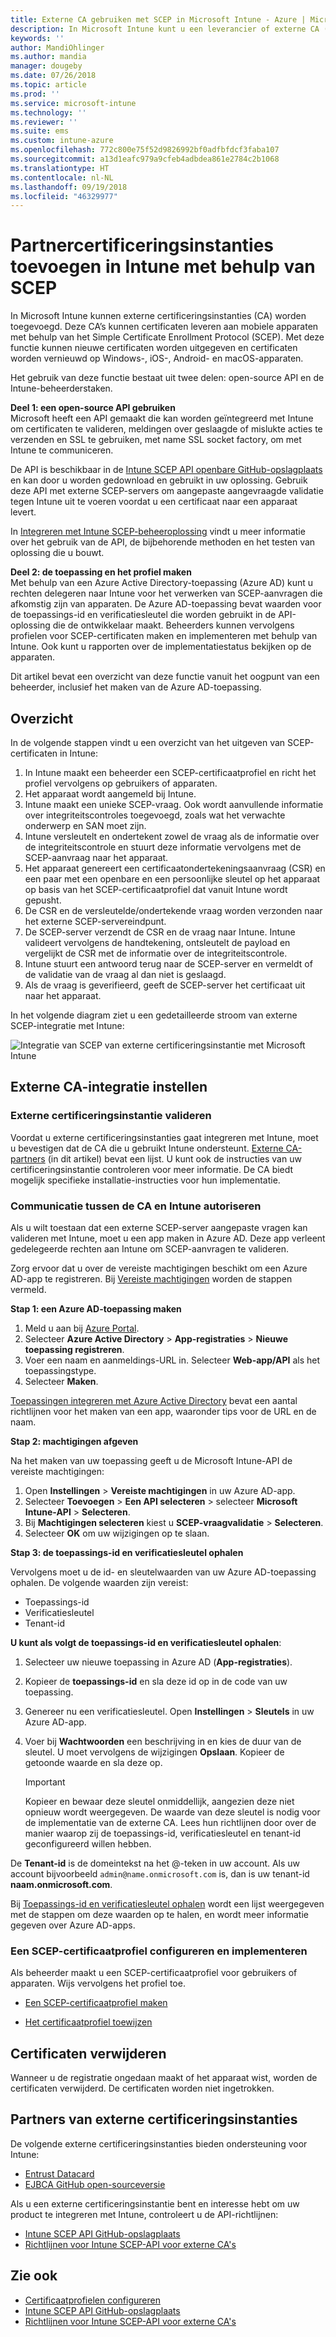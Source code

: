 ```yaml
---
title: Externe CA gebruiken met SCEP in Microsoft Intune - Azure | Microsoft Docs
description: In Microsoft Intune kunt u een leverancier of externe CA (certificeringsinstantie) toevoegen om certificaten uit te geven voor mobiele apparaten met het SCEP-protocol. In dit overzicht geeft een Azure Active Directory-toepassing (Azure AD) Microsoft Intune machtigingen om certificaten te valideren. Gebruik vervolgens de toepassings-id, verificatiesleutel en tenant-id van de AAD-toepassing in de installatie van uw SCEP-server om certificaten uit te geven.
keywords: ''
author: MandiOhlinger
ms.author: mandia
manager: dougeby
ms.date: 07/26/2018
ms.topic: article
ms.prod: ''
ms.service: microsoft-intune
ms.technology: ''
ms.reviewer: ''
ms.suite: ems
ms.custom: intune-azure
ms.openlocfilehash: 772c800e75f52d9826992bf0adfbfdcf3faba107
ms.sourcegitcommit: a13d1eafc979a9cfeb4adbdea861e2784c2b1068
ms.translationtype: HT
ms.contentlocale: nl-NL
ms.lasthandoff: 09/19/2018
ms.locfileid: "46329977"
---
```

# <a name="add-partner-certification-authority-in-intune-using-scep"></a>Partnercertificeringsinstanties toevoegen in Intune met behulp van SCEP

In Microsoft Intune kunnen externe certificeringsinstanties (CA) worden toegevoegd. Deze CA’s kunnen certificaten leveren aan mobiele apparaten met behulp van het Simple Certificate Enrollment Protocol (SCEP). Met deze functie kunnen nieuwe certificaten worden uitgegeven en certificaten worden vernieuwd op Windows-, iOS-, Android- en macOS-apparaten.

Het gebruik van deze functie bestaat uit twee delen: open-source API en de Intune-beheerderstaken.

**Deel 1: een open-source API gebruiken**  
Microsoft heeft een API gemaakt die kan worden geïntegreerd met Intune om certificaten te valideren, meldingen over geslaagde of mislukte acties te verzenden en SSL te gebruiken, met name SSL socket factory, om met Intune te communiceren.

De API is beschikbaar in de [Intune SCEP API openbare GitHub-opslagplaats](http://github.com/Microsoft/Intune-Resource-Access/tree/develop/src/CsrValidation) en kan door u worden gedownload en gebruikt in uw oplossing. Gebruik deze API met externe SCEP-servers om aangepaste aangevraagde validatie tegen Intune uit te voeren voordat u een certificaat naar een apparaat levert.

In [Integreren met Intune SCEP-beheeroplossing](scep-libraries-apis.md) vindt u meer informatie over het gebruik van de API, de bijbehorende methoden en het testen van oplossing die u bouwt.

**Deel 2: de toepassing en het profiel maken**  
Met behulp van een Azure Active Directory-toepassing (Azure AD) kunt u rechten delegeren naar Intune voor het verwerken van SCEP-aanvragen die afkomstig zijn van apparaten. De Azure AD-toepassing bevat waarden voor de toepassings-id en verificatiesleutel die worden gebruikt in de API-oplossing die de ontwikkelaar maakt. Beheerders kunnen vervolgens profielen voor SCEP-certificaten maken en implementeren met behulp van Intune. Ook kunt u rapporten over de implementatiestatus bekijken op de apparaten.

Dit artikel bevat een overzicht van deze functie vanuit het oogpunt van een beheerder, inclusief het maken van de Azure AD-toepassing.

## <a name="overview"></a>Overzicht

In de volgende stappen vindt u een overzicht van het uitgeven van SCEP-certificaten in Intune:

1. In Intune maakt een beheerder een SCEP-certificaatprofiel en richt het profiel vervolgens op gebruikers of apparaten.
2. Het apparaat wordt aangemeld bij Intune.
3. Intune maakt een unieke SCEP-vraag. Ook wordt aanvullende informatie over integriteitscontroles toegevoegd, zoals wat het verwachte onderwerp en SAN moet zijn.
4. Intune versleutelt en ondertekent zowel de vraag als de informatie over de integriteitscontrole en stuurt deze informatie vervolgens met de SCEP-aanvraag naar het apparaat.
5. Het apparaat genereert een certificaatondertekeningsaanvraag (CSR) en een paar met een openbare en een persoonlijke sleutel op het apparaat op basis van het SCEP-certificaatprofiel dat vanuit Intune wordt gepusht.
6. De CSR en de versleutelde/ondertekende vraag worden verzonden naar het externe SCEP-servereindpunt.
7. De SCEP-server verzendt de CSR en de vraag naar Intune. Intune valideert vervolgens de handtekening, ontsleutelt de payload en vergelijkt de CSR met de informatie over de integriteitscontrole.
8. Intune stuurt een antwoord terug naar de SCEP-server en vermeldt of de validatie van de vraag al dan niet is geslaagd.  
9. Als de vraag is geverifieerd, geeft de SCEP-server het certificaat uit naar het apparaat.

In het volgende diagram ziet u een gedetailleerde stroom van externe SCEP-integratie met Intune:

![Integratie van SCEP van externe certificeringsinstantie met Microsoft Intune](./media/scep-certificate-vendor-integration.png)

## <a name="set-up-third-party-ca-integration"></a>Externe CA-integratie instellen

### <a name="validate-third-party-certification-authority"></a>Externe certificeringsinstantie valideren

Voordat u externe certificeringsinstanties gaat integreren met Intune, moet u bevestigen dat de CA die u gebruikt Intune ondersteunt. [Externe CA-partners](#third-party-certification-authority-partners) (in dit artikel) bevat een lijst. U kunt ook de instructies van uw certificeringsinstantie controleren voor meer informatie. De CA biedt mogelijk specifieke installatie-instructies voor hun implementatie.

### <a name="authorize-communication-between-ca-and-intune"></a>Communicatie tussen de CA en Intune autoriseren

Als u wilt toestaan dat een externe SCEP-server aangepaste vragen kan valideren met Intune, moet u een app maken in Azure AD. Deze app verleent gedelegeerde rechten aan Intune om SCEP-aanvragen te valideren.

Zorg ervoor dat u over de vereiste machtigingen beschikt om een Azure AD-app te registreren. Bij [Vereiste machtigingen](https://docs.microsoft.com/azure/azure-resource-manager/resource-group-create-service-principal-portal#required-permissions) worden de stappen vermeld.

**Stap 1: een Azure AD-toepassing maken**

1. Meld u aan bij [Azure Portal](https://portal.azure.com).
2. Selecteer **Azure Active Directory** > **App-registraties** > **Nieuwe toepassing registreren**.
3. Voer een naam en aanmeldings-URL in. Selecteer **Web-app/API** als het toepassingstype.
4. Selecteer **Maken**.

[Toepassingen integreren met Azure Active Directory](https://docs.microsoft.com/azure/active-directory/develop/active-directory-integrating-applications) bevat een aantal richtlijnen voor het maken van een app, waaronder tips voor de URL en de naam.

**Stap 2: machtigingen afgeven**

Na het maken van uw toepassing geeft u de Microsoft Intune-API de vereiste machtigingen:

1. Open **Instellingen** > **Vereiste machtigingen** in uw Azure AD-app.  
2. Selecteer **Toevoegen** > **Een API selecteren** > selecteer **Microsoft Intune-API** > **Selecteren**.
3. Bij **Machtigingen selecteren** kiest u **SCEP-vraagvalidatie** > **Selecteren**.
4. Selecteer **OK** om uw wijzigingen op te slaan.

**Stap 3: de toepassings-id en verificatiesleutel ophalen**

Vervolgens moet u de id- en sleutelwaarden van uw Azure AD-toepassing ophalen. De volgende waarden zijn vereist:

- Toepassings-id
- Verificatiesleutel
- Tenant-id

**U kunt als volgt de toepassings-id en verificatiesleutel ophalen**:

1. Selecteer uw nieuwe toepassing in Azure AD (**App-registraties**).
2. Kopieer de **toepassings-id** en sla deze id op in de code van uw toepassing.
3. Genereer nu een verificatiesleutel. Open **Instellingen** > **Sleutels** in uw Azure AD-app.
4. Voer bij **Wachtwoorden** een beschrijving in en kies de duur van de sleutel. U moet vervolgens de wijzigingen **Opslaan**. Kopieer de getoonde waarde en sla deze op.

    > [!IMPORTANT]
    > Kopieer en bewaar deze sleutel onmiddellijk, aangezien deze niet opnieuw wordt weergegeven. De waarde van deze sleutel is nodig voor de implementatie van de externe CA. Lees hun richtlijnen door over de manier waarop zij de toepassings-id, verificatiesleutel en tenant-id geconfigureerd willen hebben.

De **Tenant-id** is de domeintekst na het @-teken in uw account. Als uw account bijvoorbeeld `admin@name.onmicrosoft.com` is, dan is uw tenant-id **naam.onmicrosoft.com**.

Bij [Toepassings-id en verificatiesleutel ophalen](https://docs.microsoft.com/azure/azure-resource-manager/resource-group-create-service-principal-portal#get-application-id-and-authentication-key) wordt een lijst weergegeven met de stappen om deze waarden op te halen, en wordt meer informatie gegeven over Azure AD-apps.

### <a name="configure-and-deploy-a-scep-certificate-profile"></a>Een SCEP-certificaatprofiel configureren en implementeren
Als beheerder maakt u een SCEP-certificaatprofiel voor gebruikers of apparaten. Wijs vervolgens het profiel toe.

- [Een SCEP-certificaatprofiel maken](certificates-scep-configure.md#create-a-scep-certificate-profile)

- [Het certificaatprofiel toewijzen](certificates-scep-configure.md#assign-the-certificate-profile)

## <a name="removing-certificates"></a>Certificaten verwijderen

Wanneer u de registratie ongedaan maakt of het apparaat wist, worden de certificaten verwijderd. De certificaten worden niet ingetrokken.

## <a name="third-party-certification-authority-partners"></a>Partners van externe certificeringsinstanties
De volgende externe certificeringsinstanties bieden ondersteuning voor Intune:

- [Entrust Datacard](http://www.entrustdatacard.com/resource-center/documents/documentation)
- [EJBCA GitHub open-sourceversie](https://github.com/agerbergt/intune-ejbca-connector)

Als u een externe certificeringsinstantie bent en interesse hebt om uw product te integreren met Intune, controleert u de API-richtlijnen:

- [Intune SCEP API GitHub-opslagplaats](http://github.com/Microsoft/Intune-Resource-Access/tree/develop/src/CsrValidation)
- [Richtlijnen voor Intune SCEP-API voor externe CA's ](scep-libraries-apis.md)

## <a name="see-also"></a>Zie ook

- [Certificaatprofielen configureren](certificates-scep-configure.md)
- [Intune SCEP API GitHub-opslagplaats](http://github.com/Microsoft/Intune-Resource-Access/tree/develop/src/CsrValidation)
- [Richtlijnen voor Intune SCEP-API voor externe CA's ](scep-libraries-apis.md)
